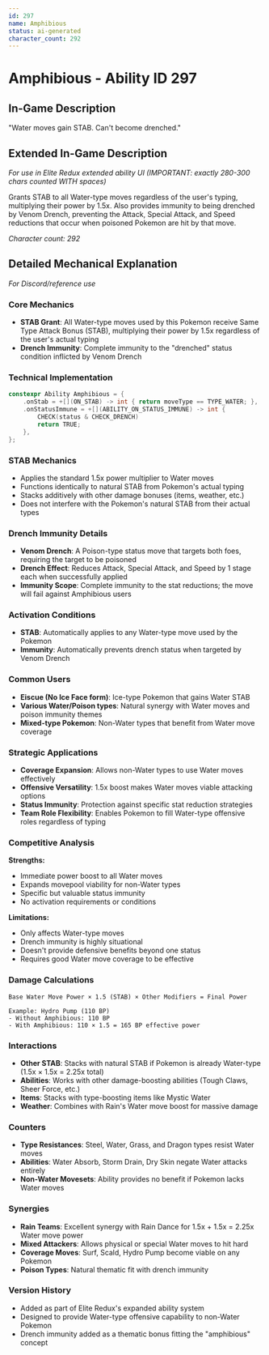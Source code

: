 ```yaml
---
id: 297
name: Amphibious
status: ai-generated
character_count: 292
---
```


# Amphibious - Ability ID 297

## In-Game Description
"Water moves gain STAB. Can't become drenched."

## Extended In-Game Description
*For use in Elite Redux extended ability UI (IMPORTANT: exactly 280-300 chars counted WITH spaces)*

Grants STAB to all Water-type moves regardless of the user's typing, multiplying their power by 1.5x. Also provides immunity to being drenched by Venom Drench, preventing the Attack, Special Attack, and Speed reductions that occur when poisoned Pokemon are hit by that move.

*Character count: 292*

## Detailed Mechanical Explanation
*For Discord/reference use*

### Core Mechanics
- **STAB Grant**: All Water-type moves used by this Pokemon receive Same Type Attack Bonus (STAB), multiplying their power by 1.5x regardless of the user's actual typing
- **Drench Immunity**: Complete immunity to the "drenched" status condition inflicted by Venom Drench

### Technical Implementation
```cpp
constexpr Ability Amphibious = {
    .onStab = +[](ON_STAB) -> int { return moveType == TYPE_WATER; },
    .onStatusImmune = +[](ABILITY_ON_STATUS_IMMUNE) -> int {
        CHECK(status & CHECK_DRENCH)
        return TRUE;
    },
};
```

### STAB Mechanics
- Applies the standard 1.5x power multiplier to Water moves
- Functions identically to natural STAB from Pokemon's actual typing
- Stacks additively with other damage bonuses (items, weather, etc.)
- Does not interfere with the Pokemon's natural STAB from their actual types

### Drench Immunity Details
- **Venom Drench**: A Poison-type status move that targets both foes, requiring the target to be poisoned
- **Drench Effect**: Reduces Attack, Special Attack, and Speed by 1 stage each when successfully applied
- **Immunity Scope**: Complete immunity to the stat reductions; the move will fail against Amphibious users

### Activation Conditions
- **STAB**: Automatically applies to any Water-type move used by the Pokemon
- **Immunity**: Automatically prevents drench status when targeted by Venom Drench

### Common Users
- **Eiscue (No Ice Face form)**: Ice-type Pokemon that gains Water STAB
- **Various Water/Poison types**: Natural synergy with Water moves and poison immunity themes
- **Mixed-type Pokemon**: Non-Water types that benefit from Water move coverage

### Strategic Applications
- **Coverage Expansion**: Allows non-Water types to use Water moves effectively
- **Offensive Versatility**: 1.5x boost makes Water moves viable attacking options
- **Status Immunity**: Protection against specific stat reduction strategies
- **Team Role Flexibility**: Enables Pokemon to fill Water-type offensive roles regardless of typing

### Competitive Analysis
**Strengths:**
- Immediate power boost to all Water moves
- Expands movepool viability for non-Water types  
- Specific but valuable status immunity
- No activation requirements or conditions

**Limitations:**
- Only affects Water-type moves
- Drench immunity is highly situational
- Doesn't provide defensive benefits beyond one status
- Requires good Water move coverage to be effective

### Damage Calculations
```
Base Water Move Power × 1.5 (STAB) × Other Modifiers = Final Power

Example: Hydro Pump (110 BP)
- Without Amphibious: 110 BP
- With Amphibious: 110 × 1.5 = 165 BP effective power
```

### Interactions
- **Other STAB**: Stacks with natural STAB if Pokemon is already Water-type (1.5x × 1.5x = 2.25x total)
- **Abilities**: Works with other damage-boosting abilities (Tough Claws, Sheer Force, etc.)
- **Items**: Stacks with type-boosting items like Mystic Water
- **Weather**: Combines with Rain's Water move boost for massive damage

### Counters
- **Type Resistances**: Steel, Water, Grass, and Dragon types resist Water moves
- **Abilities**: Water Absorb, Storm Drain, Dry Skin negate Water attacks entirely
- **Non-Water Movesets**: Ability provides no benefit if Pokemon lacks Water moves

### Synergies
- **Rain Teams**: Excellent synergy with Rain Dance for 1.5x + 1.5x = 2.25x Water move power
- **Mixed Attackers**: Allows physical or special Water moves to hit hard
- **Coverage Moves**: Surf, Scald, Hydro Pump become viable on any Pokemon
- **Poison Types**: Natural thematic fit with drench immunity

### Version History
- Added as part of Elite Redux's expanded ability system
- Designed to provide Water-type offensive capability to non-Water Pokemon
- Drench immunity added as a thematic bonus fitting the "amphibious" concept